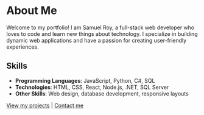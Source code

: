 # About Me

Welcome to my portfolio! I am Samuel Roy, a full-stack web developer who loves to code and learn new things about technology. I specialize in building dynamic web applications and have a passion for creating user-friendly experiences.

## Skills
- **Programming Languages**: JavaScript, Python, C#, SQL
- **Technologies**: HTML, CSS, React, Node.js, .NET, SQL Server
- **Other Skills**: Web design, database development, responsive layouts

[View my projects](projects.markdown) | [Contact me](contact.markdown)
